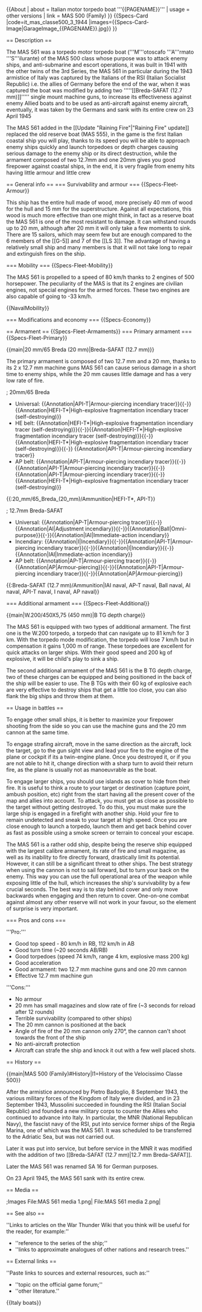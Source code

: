 {{About
| about = Italian motor torpedo boat '''{{PAGENAME}}'''
| usage = other versions
| link = MAS 500 (Family)
}}
{{Specs-Card
|code=it_mas_classe500_3_1944
|images={{Specs-Card-Image|GarageImage_{{PAGENAME}}.jpg}}
}}

== Description ==
<!-- ''In the first part of the description, cover the history of the ship's creation and military application. In the second part, tell the reader about using this ship in the game. Add a screenshot: if a beginner player has a hard time remembering vehicles by name, a picture will help them identify the ship in question.'' -->The MAS 561 was a torpedo motor torpedo boat ('''M'''otoscafo '''A'''rmato '''S'''ilurante) of the MAS 500 class whose purpose was to attack enemy ships, and anti-submarine and escort operations, it was built in 1941 with the other twins of the 3rd Series, the MAS 561 in particular during the 1943 armistice of Italy was captured by the Italians of the RSI (Italian Socialist Republic) i.e. the allies of Germany before the end of the war, when it was captured the boat was modified by adding two '''''[[Breda-SAFAT (12.7 mm)]]''''' single mount machine guns, to increase its effectiveness against enemy Allied boats and to be used as anti-aircraft against enemy aircraft, eventually, it was taken by the Germans and sank with its entire crew on 23 April 1945

The MAS 561 added in the [[Update "Raining Fire"|"Raining Fire" update]] replaced the old reserve boat (MAS 555), in the game is the first Italian coastal ship you will play, thanks to its speed you will be able to approach enemy ships quickly and launch torpedoes or depth charges causing serious damage to the enemy ship or its direct destruction, while the armament composed of two 12.7mm and one 20mm gives you good firepower against coastal ships, in the end, it is very fragile from enemy hits having little armour and little crew

== General info ==
=== Survivability and armour ===
{{Specs-Fleet-Armour}}
<!-- ''Talk about the vehicle's armour. Note the most well-defended and most vulnerable zones, e.g. the ammo magazine. Evaluate the composition of components and assemblies responsible for movement and manoeuvrability. Evaluate the survivability of the primary and secondary armaments separately. Don't forget to mention the size of the crew, which plays an important role in fleet mechanics. Save tips on preserving survivability for the "Usage in battles" section. If necessary, use a graphical template to show the most well-protected or most vulnerable points in the armour.'' -->
This ship has the entire hull made of wood, more precisely 40 mm of wood for the hull and 15 mm for the superstructure. Against all expectations, this wood is much more effective than one might think, in fact as a reserve boat the MAS 561 is one of the most resistant to damage. It can withstand rounds up to 20 mm, although after 20 mm it will only take a few moments to sink. There are 15 sailors, which may seem few but are enough compared to the 6 members of the [[G-5]] and 7 of the [[LS 3]]. The advantage of having a relatively small ship and many members is that it will not take long to repair and extinguish fires on the ship.

=== Mobility ===
{{Specs-Fleet-Mobility}}
<!-- ''Write about the ship's mobility. Evaluate its power and manoeuvrability, rudder rerouting speed, stopping speed at full tilt, with its maximum forward and reverse speed.'' -->
The MAS 561 is propelled to a speed of 80 km/h thanks to 2 engines of 500 horsepower. The peculiarity of the MAS is that its 2 engines are civilian engines, not special engines for the armed forces. These two engines are also capable of going to -33 km/h.

{{NavalMobility}}

=== Modifications and economy ===
{{Specs-Economy}}

== Armament ==
{{Specs-Fleet-Armaments}}
=== Primary armament ===
{{Specs-Fleet-Primary}}
<!-- ''Provide information about the characteristics of the primary armament. Evaluate their efficacy in battle based on their reload speed, ballistics and the capacity of their shells. Add a link to the main article about the weapon: <code><nowiki>{{main|Weapon name (calibre)}}</nowiki></code>. Broadly describe the ammunition available for the primary armament, and provide recommendations on how to use it and which ammunition to choose.'' -->
{{main|20 mm/65 Breda (20 mm)|Breda-SAFAT (12.7 mm)}}

The primary armament is composed of two 12.7 mm and a 20 mm, thanks to its 2 x 12.7 mm machine guns MAS 561 can cause serious damage in a short time to enemy ships, while the 20 mm causes little damage and has a very low rate of fire.

; 20mm/65 Breda

* Universal: {{Annotation|API-T|Armour-piercing incendiary tracer}}{{-}}{{Annotation|HEFI-T*|High-explosive fragmentation incendiary tracer (self-destroying)}}
* HE belt: {{Annotation|HEFI-T*|High-explosive fragmentation incendiary tracer (self-destroying)}}{{-}}{{Annotation|HEFI-T*|High-explosive fragmentation incendiary tracer (self-destroying)}}{{-}}{{Annotation|HEFI-T*|High-explosive fragmentation incendiary tracer (self-destroying)}}{{-}}  {{Annotation|API-T|Armour-piercing incendiary tracer}}
* AP belt: {{Annotation|API-T|Armour-piercing incendiary tracer}}{{-}}{{Annotation|API-T|Armour-piercing incendiary tracer}}{{-}}{{Annotation|API-T|Armour-piercing incendiary tracer}}{{-}}{{Annotation|HEFI-T*|High-explosive fragmentation incendiary tracer (self-destroying)}}

{{:20_mm/65_Breda_(20_mm)/Ammunition|HEFI-T*, API-T}}

; 12.7mm Breda-SAFAT

* Universal: {{Annotation|AP-T|Armour-piercing tracer}}{{-}}{{Annotation|AI|Adjustment incendiary}}{{-}}{{Annotation|Ball|Omni-purpose}}{{-}}{{Annotation|IAI|Immediate-action incendiary}}
* Incendiary: {{Annotation|I|Incendiary}}{{-}}{{Annotation|API-T|Armour-piercing incendiary tracer}}{{-}}{{Annotation|I|Incendiary}}{{-}}{{Annotation|IAI|Immediate-action incendiary}}
* AP belt: {{Annotation|AP-T|Armour-piercing tracer}}{{-}}{{Annotation|AP|Armour-piercing}}{{-}}{{Annotation|API-T|Armour-piercing incendiary tracer}}{{-}}{{Annotation|AP|Armour-piercing}}

{{:Breda-SAFAT (12.7 mm)/Ammunition|IAI naval, AP-T naval, Ball naval, AI naval, API-T naval, I naval, AP naval}}

=== Additional armament ===
{{Specs-Fleet-Additional}}
<!-- ''Describe the available additional armaments of the ship: depth charges, mines, torpedoes. Talk about their positions, available ammunition and launch features such as dead zones of torpedoes. If there is no additional armament, remove this section.'' -->
{{main|W.200/450X5,75 (450 mm)|B TG depth charge}}

The MAS 561 is equipped with two types of additional armament. The first one is the W.200 torpedo, a torpedo that can navigate up to 81 km/h for 3 km. With the torpedo mode modification, the torpedo will lose 7 km/h but in compensation it gains 1,000 m of range. These torpedoes are excellent for quick attacks on larger ships. With their good speed and 200 kg of explosive, it will be child's play to sink a ship.

The second additional armament of the MAS 561 is the B TG depth charge, two of these charges can be equipped and being positioned in the back of the ship will be easier to use. The B TGs with their 60 kg of explosive each are very effective to destroy ships that get a little too close, you can also flank the big ships and throw them at them.

== Usage in battles ==
<!-- ''Describe the technique of using this ship, the characteristics of her use in a team and tips on strategy. Abstain from writing an entire guide – don't try to provide a single point of view, but give the reader food for thought. Talk about the most dangerous opponents for this vehicle and provide recommendations on fighting them. If necessary, note the specifics of playing with this vehicle in various modes (AB, RB, SB).'' -->
To engage other small ships, it is better to maximize your firepower shooting from the side so you can use the machine guns and the 20 mm cannon at the same time.

To engage strafing aircraft, move in the same direction as the aircraft, lock the target, go to the gun sight view and lead your fire to the engine of the plane or cockpit if its a twin-engine plane. Once you destroyed it, or if you are not able to hit it, change direction with a sharp turn to avoid their return fire, as the plane is usually not as manoeuvrable as the boat.

To engage larger ships, you should use islands as cover to hide from their fire. It is useful to think a route to your target or destination (capture point, ambush position, etc) right from the start having all the present cover of the map and allies into account. To attack, you must get as close as possible to the target without getting destroyed. To do this, you must make sure the large ship is engaged in a firefight with another ship. Hold your fire to remain undetected and sneak to your target at high speed. Once you are close enough to launch a torpedo, launch them and get back behind cover as fast as possible using a smoke screen or terrain to conceal your escape.

The MAS 561 is a rather odd ship, despite being the reserve ship equipped with the largest calibre armament, its rate of fire and small magazine, as well as its inability to fire directly forward, drastically limit its potential. However, it can still be a significant threat to other ships. The best strategy when using the cannon is not to sail forward, but to turn your back on the enemy. This way you can use the full operational area of the weapon while exposing little of the hull, which increases the ship's survivability by a few crucial seconds. The best way is to stay behind cover and only move backwards when engaging and then return to cover. One-on-one combat against almost any other reserve will not work in your favour, so the element of surprise is very important.

=== Pros and cons ===
<!-- ''Summarise and briefly evaluate the vehicle in terms of its characteristics and combat effectiveness. Mark its pros and cons in the bulleted list. Try not to use more than 6 points for each of the characteristics. Avoid using categorical definitions such as "bad", "good" and the like - use substitutions with softer forms such as "inadequate" and "effective".'' -->

'''Pro:'''

* Good top speed - 80 km/h in RB, 112 km/h in AB
* Good turn time (~20 seconds AB/RB)
* Good torpedoes (speed 74 km/h, range 4 km, explosive mass 200 kg)
* Good acceleration
* Good armament: two 12.7 mm machine guns and one 20 mm cannon
* Effective 12.7 mm machine gun

'''Cons:'''

* No armour
* 20 mm has small magazines and slow rate of fire (~3 seconds for reload after 12 rounds)
* Terrible survivability (compared to other ships)
* The 20 mm cannon is positioned at the back
* Angle of fire of the 20 mm cannon only 270°, the cannon can't shoot towards the front of the ship
* No anti-aircraft protection
* Aircraft can strafe the ship and knock it out with a few well placed shots.

== History ==
<!-- ''Describe the history of the creation and combat usage of the ship in more detail than in the introduction. If the historical reference turns out to be too long, take it to a separate article, taking a link to the article about the ship and adding a block "/History" (example: <nowiki>https://wiki.warthunder.com/(Ship-name)/History</nowiki>) and add a link to it here using the <code>main</code> template. Be sure to reference text and sources by using <code><nowiki><ref></ref></nowiki></code>, as well as adding them at the end of the article with <code><nowiki><references /></nowiki></code>. This section may also include the ship's dev blog entry (if applicable) and the in-game encyclopedia description (under <code><nowiki>=== In-game description ===</nowiki></code>, also if applicable).'' -->
{{main|MAS 500 (Family)#History|l1=History of the Velocissimo Classe 500}}

After the armistice announced by Pietro Badoglio, 8 September 1943, the various military forces of the Kingdom of Italy were divided, and in 23 September 1943, Mussolini succeeded in founding the RSI (Italian Social Republic) and founded a new military corps to counter the Allies who continued to advance into Italy. In particular, the MNR (National Republican Navy), the fascist navy of the RSI, put into service former ships of the Regia Marina, one of which was the MAS 561. It was scheduled to be transferred to the Adriatic Sea, but was not carried out.

Later it was put into service, but before service in the MNR it was modified with the addition of two [[Breda-SAFAT (12.7 mm)|12.7 mm Breda-SAFAT]].

Later the MAS 561 was renamed SA 16 for German purposes.

On 23 April 1945, the MAS 561 sank with its entire crew.

== Media ==
<!-- ''Excellent additions to the article would be video guides, screenshots from the game, and photos.'' -->

;Images
<gallery mode="packed-hover" heights="200">
File:MAS 561 media 1.png|
File:MAS 561 media 2.png|
</gallery>

== See also ==
<!-- ''Links to articles on the War Thunder Wiki that you think will be useful for the reader, for example:''
* ''reference to the series of the ship;''
* ''links to approximate analogues of other nations and research trees.'' -->
''Links to articles on the War Thunder Wiki that you think will be useful for the reader, for example:''

* ''reference to the series of the ship;''
* ''links to approximate analogues of other nations and research trees.''

== External links ==
<!-- ''Paste links to sources and external resources, such as:''
* ''topic on the official game forum;''
* ''other literature.'' -->
''Paste links to sources and external resources, such as:''

* ''topic on the official game forum;''
* ''other literature.''

{{Italy boats}}